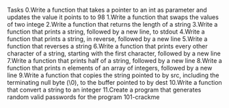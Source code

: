 Tasks
0.Write a function that takes a pointer to an int as parameter and updates the value it points to to 98
1.Write a function that swaps the values of two intege
2.Write a function that returns the length of a string
3.Write a function that prints a string, followed by a new line, to stdout
4.Write a function that prints a string, in reverse, followed by a new line
5.Write a function that reverses a string
6.Write a function that prints every other character of a string, starting with the first character, followed by a new line
7.Write a function that prints half of a string, followed by a new line
8.Write a function that prints n elements of an array of integers, followed by a new line
9.Write a function that copies the string pointed to by src, including the terminating null byte (\0), to the buffer pointed to by dest
10.Write a function that convert a string to an integer
11.Create a program that generates random valid passwords for the program 101-crackme
